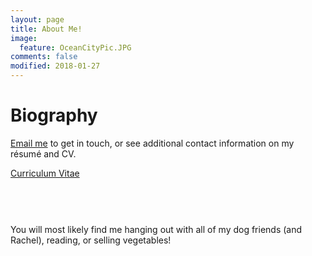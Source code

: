 ```yaml
---
layout: page
title: About Me!
image:
  feature: OceanCityPic.JPG
comments: false
modified: 2018-01-27
---
```


# Biography


<a href="mailto:{{ site.owner.email | encode_email }}" title="Email me">Email me</a> to get in touch, or see additional contact information on my r&eacute;sum&eacute; and CV.

<div markdown="0"><a href="{{ site.url }}/PDF/Ryan Weightman CV Jan 2024.pdf" class="btn btn-info">Curriculum Vitae</a> </div>
	
	
<figure>
	<a href="{{ site.url }}/images/Taco.JPG"><img src="{{ site.url }}/images/Taco.JPG" alt=""></a>
</figure>

<figure class="half">
	<a href="{{ site.url }}/images/Dixon.JPG"><img src="{{ site.url }}/images/Dixon.JPG" alt=""></a>
	<a href="{{ site.url }}/images/RyanAndWinston.JPG"><img src="{{ site.url }}/images/RyanAndWinston.JPG" alt=""></a>
</figure>

<figure>
	<a href="{{ site.url }}/images/RyanAndRachel.JPG"><img src="{{ site.url }}/images/RyanAndRachel.JPG" alt=""></a>
</figure>

You will most likely find me hanging out with all of my dog friends (and Rachel), reading, or selling vegetables! 

<figure class="half">
	<a href="{{ site.url }}/images/Scooby.JPG"><img src="{{ site.url }}/images/Scooby.JPG" alt=""></a>
	<a href="{{ site.url }}/images/FarmMarket.JPG"><img src="{{ site.url }}/images/Chase.jpeg" alt=""></a>
</figure>

<figure>
	<a href="{{ site.url }}/images/FarmMarket.JPG"><img src="{{ site.url }}/images/FarmMarket.JPG" alt=""></a>
</figure>
